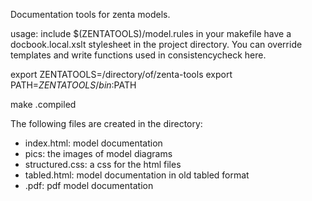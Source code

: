 Documentation tools for zenta models.


usage:
include $(ZENTATOOLS)/model.rules in your makefile
have a docbook.local.xslt stylesheet in the project directory. You can override templates and write functions used in consistencycheck here.

export ZENTATOOLS=/directory/of/zenta-tools
export PATH=$ZENTATOOLS/bin:$PATH

make <modelname>.compiled

The following files are created in the <modelname> directory:

- index.html: model documentation
- pics: the images of model diagrams
- structured.css: a css for the html files
- tabled.html: model documentation in old tabled format
- <modelname>.pdf: pdf model documentation

